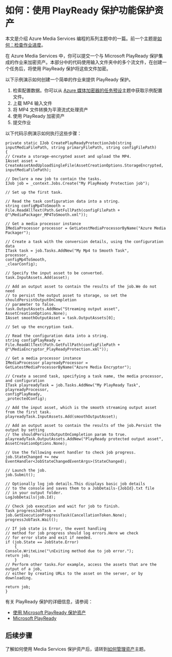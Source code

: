 <properties linkid="develop-media-services-how-to-guides-encrypt-assets" urlDisplayName="Encrypt Assets in Media Services" pageTitle="How to Encrypt Assets in Media Services - Azure" metaKeywords="" description="Learn how to use Microsoft PlayReady Protection to encrypt an asset in Media Services. Code samples are written in C# and use the Media Services SDK for .NET. Code samples are written in C# and use the Media Services SDK for .NET." metaCanonical="" services="media-services" documentationCenter="" title="How to: Protect an Asset with PlayReady Protection" authors="migree" solutions="" manager="" editor="" />
<tags ms.service="media-services"
    ms.date=""
    wacn.date=""
    />

如何：使用 PlayReady 保护功能保护资产
=====================================

本文是介绍 Azure Media Services 编程的系列主题中的一篇。前一个主题是[如何：检查作业进度](http://go.microsoft.com/fwlink/?LinkID=301737&clcid=0x409)。

在 Azure Media Services 中，你可以提交一个与 Microsoft PlayReady 保护集成的作业来加密资产。本部分中的代码使用输入文件夹中的多个流文件，在创建一个任务后，将使用 PlayReady 保护将这些文件加密。

以下示例演示如何创建一个简单的作业来提供 PlayReady 保护。

1.  检索配置数据。你可以从 [Azure 媒体加密器的任务预设](http://msdn.microsoft.com/zh-cn/library/hh973610.aspx)主题中获取示例配置文件。
2.  上载 MP4 输入文件
3.  将 MP4 文件转换为平滑流式处理资产
4.  使用 PlayReady 加密资产
5.  提交作业

以下代码示例演示如何执行这些步骤：

``` {}
private static IJob CreatePlayReadyProtectionJob(string inputMediaFilePath, string primaryFilePath, string configFilePath)
{
// Create a storage-encrypted asset and upload the MP4. 
IAsset asset = CreateAssetAndUploadSingleFile(AssetCreationOptions.StorageEncrypted, inputMediaFilePath);

// Declare a new job to contain the tasks.
IJob job = _context.Jobs.Create("My PlayReady Protection job");

// Set up the first task. 

// Read the task configuration data into a string. 
string configMp4ToSmooth = File.ReadAllText(Path.GetFullPath(configFilePath + @"\MediaPackager_MP4ToSmooth.xml"));

// Get a media processor instance
IMediaProcessor processor = GetLatestMediaProcessorByName("Azure Media Packager");

// Create a task with the conversion details, using the configuration data 
ITask task = job.Tasks.AddNew("My Mp4 to Smooth Task",
processor,
configMp4ToSmooth,
_clearConfig);

// Specify the input asset to be converted.
task.InputAssets.Add(asset);

// Add an output asset to contain the results of the job.We do not need 
// to persist the output asset to storage, so set the shouldPersistOutputOnCompletion
// parameter to false. 
task.OutputAssets.AddNew("Streaming output asset", AssetCreationOptions.None);
IAsset smoothOutputAsset = task.OutputAssets[0];

// Set up the encryption task. 

// Read the configuration data into a string. 
string configPlayReady = File.ReadAllText(Path.GetFullPath(configFilePath + @"\MediaEncryptor_PlayReadyProtection.xml"));

// Get a media processor instance
IMediaProcessor playreadyProcessor = GetLatestMediaProcessorByName("Azure Media Encryptor");

// Create a second task, specifying a task name, the media processor, and configuration
ITask playreadyTask = job.Tasks.AddNew("My PlayReady Task",
playreadyProcessor,
configPlayReady,
_protectedConfig);

// Add the input asset, which is the smooth streaming output asset from the first task. 
playreadyTask.InputAssets.Add(smoothOutputAsset);

// Add an output asset to contain the results of the job.Persist the output by setting 
// the shouldPersistOutputOnCompletion param to true.
playreadyTask.OutputAssets.AddNew("PlayReady protected output asset",
AssetCreationOptions.None);

// Use the following event handler to check job progress. 
job.StateChanged += new
EventHandler<JobStateChangedEventArgs>(StateChanged);

// Launch the job.
job.Submit();

// Optionally log job details.This displays basic job details
// to the console and saves them to a JobDetails-{JobId}.txt file 
// in your output folder.
LogJobDetails(job.Id);

// Check job execution and wait for job to finish. 
Task progressJobTask = job.GetExecutionProgressTask(CancellationToken.None);
progressJobTask.Wait();

// If job state is Error, the event handling 
// method for job progress should log errors.Here we check 
// for error state and exit if needed.
if (job.State == JobState.Error)
    {
Console.WriteLine("\nExiting method due to job error.");
return job;
    }
// Perform other tasks.For example, access the assets that are the output of a job, 
// either by creating URLs to the asset on the server, or by downloading. 

return job;
}
```

有关 PlayReady 保护的详细信息，请参阅：

-   [使用 Microsoft PlayReady 保护资产](http://msdn.microsoft.com/zh-cn/library/dn189154.aspx)
-   [Microsoft PlayReady](http://www.microsoft.com/PlayReady/)

后续步骤
--------

了解如何使用 Media Services 保护资产后，请转到[如何管理资产](http://go.microsoft.com/fwlink/?LinkID=301943&clcid=0x409)主题。

